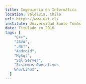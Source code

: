 ```yaml
---
title: Ingenieria en Informática
location: Valdivia, Chile
url: https://www.ust.cl/
institute: Universidad Santo Tomás
date: Titulado en 2016
tags: [
    "C++",
    "JAVA",
    ".NET",
    "Android",
    "MySql",
    "Sql Server",
    "Sistemas Operativos
    Gnu/Linux",
  ]
---
```

